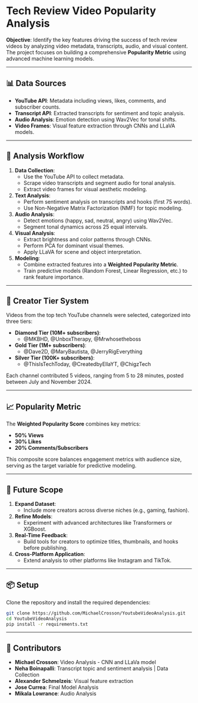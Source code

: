 # **Tech Review Video Popularity Analysis**

**Objective**: Identify the key features driving the success of tech review videos by analyzing video metadata, transcripts, audio, and visual content. The project focuses on building a comprehensive **Popularity Metric** using advanced machine learning models.

---

## **📊 Data Sources**
- **YouTube API**: Metadata including views, likes, comments, and subscriber counts.
- **Transcript API**: Extracted transcripts for sentiment and topic analysis.
- **Audio Analysis**: Emotion detection using Wav2Vec for tonal shifts.
- **Video Frames**: Visual feature extraction through CNNs and LLaVA models.

---

## **🔬 Analysis Workflow**
1. **Data Collection**:
   - Use the YouTube API to collect metadata.
   - Scrape video transcripts and segment audio for tonal analysis.
   - Extract video frames for visual aesthetic modeling.
2. **Text Analysis**:
   - Perform sentiment analysis on transcripts and hooks (first 75 words).
   - Use Non-Negative Matrix Factorization (NMF) for topic modeling.
3. **Audio Analysis**:
   - Detect emotions (happy, sad, neutral, angry) using Wav2Vec.
   - Segment tonal dynamics across 25 equal intervals.
4. **Visual Analysis**:
   - Extract brightness and color patterns through CNNs.
   - Perform PCA for dominant visual themes.
   - Apply LLaVA for scene and object interpretation.
5. **Modeling**:
   - Combine extracted features into a **Weighted Popularity Metric**.
   - Train predictive models (Random Forest, Linear Regression, etc.) to rank feature importance.

---

## **🎥 Creator Tier System**
Videos from the top tech YouTube channels were selected, categorized into three tiers:
- **Diamond Tier (10M+ subscribers)**:
  - @MKBHD, @UnboxTherapy, @Mrwhosetheboss
- **Gold Tier (1M+ subscribers)**:
  - @Dave2D, @MaryBautista, @JerryRigEverything
- **Silver Tier (100K+ subscribers)**:
  - @ThisIsTechToday, @CreatedbyEllaYT, @ChigzTech  

Each channel contributed 5 videos, ranging from 5 to 28 minutes, posted between July and November 2024.

---

## **📈 Popularity Metric**
The **Weighted Popularity Score** combines key metrics:
- **50% Views**  
- **30% Likes**  
- **20% Comments/Subscribers**  

This composite score balances engagement metrics with audience size, serving as the target variable for predictive modeling.

---

## **🚀 Future Scope**
1. **Expand Dataset**:
   - Include more creators across diverse niches (e.g., gaming, fashion).
2. **Refine Models**:
   - Experiment with advanced architectures like Transformers or XGBoost.
3. **Real-Time Feedback**:
   - Build tools for creators to optimize titles, thumbnails, and hooks before publishing.
4. **Cross-Platform Application**:
   - Extend analysis to other platforms like Instagram and TikTok.

---

## **📦 Setup**
Clone the repository and install the required dependencies:
```bash
git clone https://github.com/MichaelCrosson/YoutubeVideoAnalysis.git
cd YoutubeVideoAnalysis
pip install -r requirements.txt
```

---

## **📝 Contributors**
- **Michael Crosson**: Video Analysis - CNN and LLaVa model
- **Neha Boinapalli**: Transcript topic and sentiment analysis | Data Collection
- **Alexander Schmelzeis**: Visual feature extraction  
- **Jose Currea**: Final Model Analysis
- **Mikala Lowrance**: Audio Analysis
